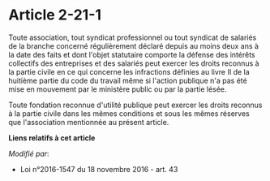 # Article 2-21-1

Toute association, tout syndicat professionnel ou tout syndicat de salariés de la branche concerné régulièrement déclaré
depuis au moins deux ans à la date des faits et dont l'objet statutaire comporte la défense des intérêts collectifs des
entreprises et des salariés peut exercer les droits reconnus à la partie civile en ce qui concerne les infractions définies
au livre II de la huitième partie du code du travail même si l'action publique n'a pas été mise en mouvement par le ministère
public ou par la partie lésée.

Toute fondation reconnue d'utilité publique peut exercer les droits reconnus à la partie civile dans les mêmes conditions et
sous les mêmes réserves que l'association mentionnée au présent article.

**Liens relatifs à cet article**

_Modifié par_:

  - Loi n°2016-1547 du 18 novembre 2016 - art. 43
